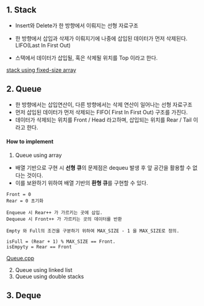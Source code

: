 
## 1. Stack  

* Insert와 Delete가 한 방향에서 이뤄지는 선형 자료구조  
* 한 방향에서 삽입과 삭제가 이뤄지기에 나중에 삽입된 데이터가 먼저 삭제된다. LIFO(Last In First Out)  

* 스택에서 데이터가 삽입될, 혹은 삭제될 위치를 Top 이라고 한다.  

[stack using fixed-size array](https://gist.github.com/horoyoii/b42cfc0c4ccaf659c53151c4e4d833b4)  

## 2. Queue  

 * 한 방향에서는 삽입연산이, 다른 방향에서는 삭제 연산이 일어나는 선형 자료구조  
 * 먼저 삽입된 데이터가 먼저 삭제되는 FIFO( First In First Out) 구조를 가진다.  
 * 데이터가 삭제되는 위치를 Front / Head 라고하며, 삽입되는 위치를 Rear / Tail 이라고 한다.  
 
#### How to implement  

1) Queue using array  
* 배열 기반으로 구현 시 **선형 큐**의 문제점은 dequeu 발생 후 앞 공간을 활용할 수 없다는 것이다.  
* 이를 보완하기 위하여 배열 기반의 **환형 큐**를 구현할 수 있다.  
```
Front = 0 
Rear = 0 초기화

Enqueue 시 Rear++ 가 가르키는 곳에 삽입.  
Dequeue 시 Front++ 가 가르키는 곳의 데이터를 반환  

Empty 와 Full의 조건을 구분하기 위하여 MAX_SIZE - 1 을 MAX_SIZE로 정의.

isFull = (Rear + 1) % MAX_SIZE == Front.  
isEmpyty = Rear == Front

```
[Queue.cpp](https://gist.github.com/horoyoii/a23c7ffcf4c2881fc22d50d79c34836e)

2) Queue using linked list  
3) Queue using double stacks  



## 3. Deque  

